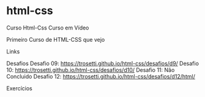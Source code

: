 # html-css
 Curso Html-Css Curso em Vídeo

 Primeiro Curso de HTML-CSS que vejo

 Links

 Desafios 
    Desafio 09: <a href="https://trosetti.github.io/html-css/desafios/d9/">https://trosetti.github.io/html-css/desafios/d9/</a>
    Desafio 10: <a href="https://trosetti.github.io/html-css/desafios/d10/">https://trosetti.github.io/html-css/desafios/d10/</a>
    Desafio 11: Não Concluido
    Desafio 12: <a href="https://trosetti.github.io/html-css/desafios/d12/html/">https://trosetti.github.io/html-css/desafios/d12/html/</a>


 Exercícios
